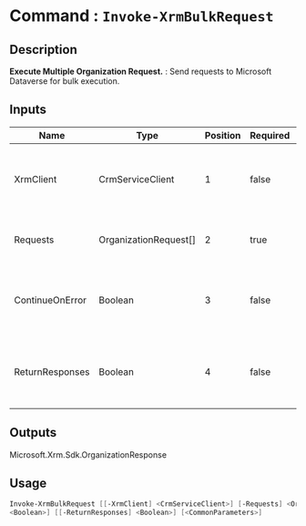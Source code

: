 ﻿# Command : `Invoke-XrmBulkRequest` 

## Description

**Execute Multiple Organization Request.** : Send requests to Microsoft Dataverse for bulk execution.

## Inputs

Name|Type|Position|Required|Default|Description
----|----|--------|--------|-------|-----------
XrmClient|CrmServiceClient|1|false|$Global:XrmClient|Xrm connector initialized to target instance. Use latest one by default. (CrmServiceClient)
Requests|OrganizationRequest[]|2|true||Array of organization requests to execute.
ContinueOnError|Boolean|3|false|False|Indicates wether to continue or stop execution if an error occured. (Default: false = Continue)
ReturnResponses|Boolean|4|false|False|Indicates if response are collected for each request execution. (Default: false = No response)

## Outputs
Microsoft.Xrm.Sdk.OrganizationResponse

## Usage

```Powershell 
Invoke-XrmBulkRequest [[-XrmClient] <CrmServiceClient>] [-Requests] <OrganizationRequest[]> [[-ContinueOnError] 
<Boolean>] [[-ReturnResponses] <Boolean>] [<CommonParameters>]
``` 


